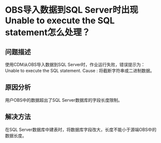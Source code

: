 # OBS导入数据到SQL Server时出现Unable to execute the SQL statement怎么处理？<a name="dayu_01_0114"></a>

## 问题描述<a name="zh-cn_topic_0173586862_section146105598718"></a>

使用CDM从OBS导入数据到SQL Server时，作业运行失败，错误提示为：Unable to execute the SQL statement. Cause : 将截断字符串或二进制数据。

## 原因分析<a name="zh-cn_topic_0173586862_section122891983182"></a>

用户OBS中的数据超出了SQL Server数据库的字段长度限制。

## 解决方法<a name="zh-cn_topic_0173586862_section1131621151917"></a>

在SQL Server数据库中建表时，将数据库字段改大，长度不能小于源端OBS中的数据长度。

